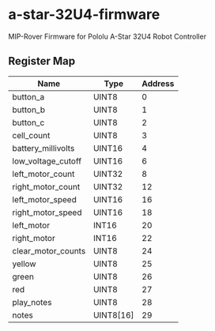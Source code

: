 # a-star-32U4-firmware
MIP-Rover Firmware for Pololu A-Star 32U4 Robot Controller 

## Register Map

| Name               | Type      | Address |
| ------------------ | --------- | ------- |
| button_a           | UINT8     |       0 |
| button_b           | UINT8     |       1 |
| button_c           | UINT8     |       2 |
| cell_count         | UINT8     |       3 |
| battery_millivolts | UINT16    |       4 |
| low_voltage_cutoff | UINT16    |       6 |
| left_motor_count   | UINT32    |       8 |
| right_motor_count  | UINT32    |      12 |
| left_motor_speed   | UINT16    |      16 |
| right_motor_speed  | UINT16    |      18 |
| left_motor         | INT16     |      20 |
| right_motor        | INT16     |      22 |
| clear_motor_counts | UINT8     |      24 |
| yellow             | UINT8     |      25 |
| green              | UINT8     |      26 |
| red                | UINT8     |      27 |
| play_notes         | UINT8     |      28 |
| notes              | UINT8[16] |      29 |

